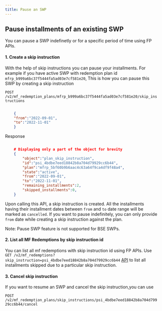 ```yaml
---
title: Pause an SWP
---
```

## Pause installments of an existing SWP

You can pause a SWP indefinetly or for a specific period of time using FP APIs.

#### 1. Create a skip instruction

With the help of skip instructions you can pause your installments. For example if you have active SWP with redemption plan id `mfrp_b999a6bc37f5444fa5ad03e7cf581e20`, This is how you can pause this SWP by creating a skip instruction 

`POST /v2/mf_redemption_plans/mfrp_b999a6bc37f5444fa5ad03e7cf581e20/skip_instructions`
```json

    {  
    "from":"2022-09-01",  
    "to":"2022-11-01"  
    }
```
Response
```json

    # Displaying only a part of the object for brevity
    {
        "object":"plan_skip_instruction",
        "id":"psi_4bdbe7eed18842b8a704d79929cc6b44",
        "plan":"mfrp_5bf60b9b6aac4c63a64f9ca4df9f48a4",
        "state":"active",
        "from":"2022-09-01",
        "to":"2022-11-01",
        "remaining_installments":2,
        "skipped_installments":0,
    }
```
Upon calling this API, a skip instruction is created. All the installments having their installment dates between  `from`  and  `to`  date range will be marked as  `cancelled`. If you want to pause indefinitely, you can only provide  `from`  date while creating a skip instruction against the plan.

Note: Pause SWP feature is not supported for BSE SWPs.

#### 2. List all MF Redemptions by skip instruction id
You can list all mf redemptions with skip instruction id using FP APIs. Use `GET /v2/mf_redemptions?skip_instruction=psi_4bdbe7eed18842b8a704d79929cc6b44`  [API](https://fintechprimitives.com/docs/api/#list-all-mf-redemptions) to list all installments skipped due to a particular skip instruction.

#### 3. Cancel skip instruction
If you want to resume an SWP and cancel the skip instruction,you can use

`POST /v2/mf_redemption_plans/skip_instructions/psi_4bdbe7eed18842b8a704d79929cc6b44/cancel`

